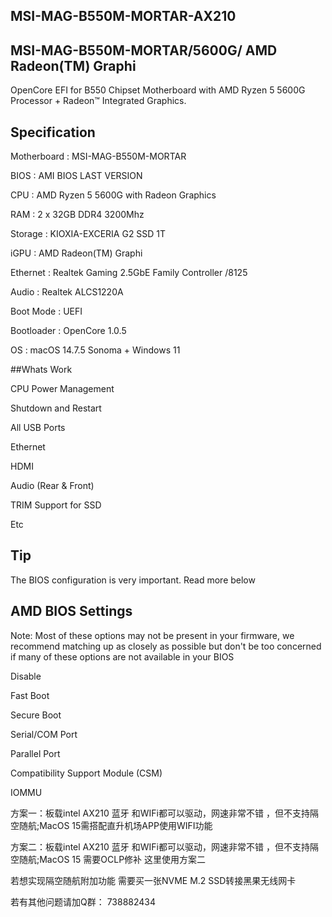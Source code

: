 ## MSI-MAG-B550M-MORTAR-AX210

## MSI-MAG-B550M-MORTAR/5600G/ AMD Radeon(TM) Graphi

OpenCore EFI for B550 Chipset Motherboard with AMD Ryzen 5 5600G Processor + Radeon™ Integrated Graphics.

## Specification

Motherboard : MSI-MAG-B550M-MORTAR

BIOS : AMI BIOS LAST VERSION

CPU : AMD Ryzen 5 5600G with Radeon Graphics

RAM : 2 x 32GB DDR4 3200Mhz

Storage : KIOXIA-EXCERIA G2 SSD 1T 

iGPU : AMD Radeon(TM) Graphi

Ethernet : Realtek Gaming 2.5GbE Family Controller /8125

Audio : Realtek ALCS1220A

Boot Mode : UEFI

Bootloader : OpenCore 1.0.5

OS : macOS 14.7.5 Sonoma + Windows 11

##Whats Work

CPU Power Management

Shutdown and Restart

All USB Ports

Ethernet

HDMI

Audio (Rear & Front)

TRIM Support for SSD

Etc

## Tip

The BIOS configuration is very important. Read more below

## AMD BIOS Settings

Note: Most of these options may not be present in your firmware, we recommend matching up as closely as possible but don't be too concerned if many of these options are not available in your BIOS

Disable

Fast Boot

Secure Boot

Serial/COM Port

Parallel Port

Compatibility Support Module (CSM) 

IOMMU

方案一：板载intel AX210 蓝牙 和WIFi都可以驱动，网速非常不错 ，但不支持隔空随航;MacOS 15需搭配直升机场APP使用WIFI功能

方案二：板载intel AX210 蓝牙 和WIFi都可以驱动，网速非常不错 ，但不支持隔空随航;MacOS 15 需要OCLP修补 这里使用方案二

若想实现隔空随航附加功能 需要买一张NVME M.2 SSD转接黑果无线网卡

若有其他问题请加Q群： 738882434
